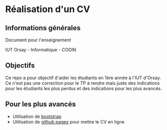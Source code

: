 # Réalisation d'un CV

## Informations générales

Document pour l'enseignement

IUT Orsay - Informatique - CODIN


## Objectifs

Ce repo a pour objectif d'aider les étudiants en 1ère année à l'IUT d'Orsay. Ce n'est pas une correction pour le TP à rendre mais juste des indications pour les étudiants les plus perdus et des indications pour les plus avancés.

## Pour les plus avancés 

- Utilisation de [bootstrap](http://getbootstrap.com/)
- Utilisation de [github pages](https://pages.github.com/) pour mettre le CV en ligne 
